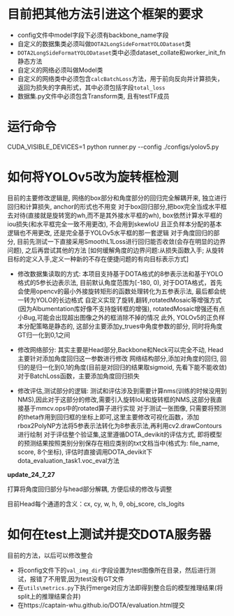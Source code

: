 # 目前把其他方法引进这个框架的要求

- config文件中model字段下必须有backbone_name字段
- 自定义的数据集类必须叫做`DOTA2LongSideFormatYOLODataset`类
- `DOTA2LongSideFormatYOLODataset`类中必须dataset_collate和worker_init_fn静态方法
- 自定义的网络必须叫做Model类
- 自定义的网络类中必须包含`calcBatchLoss`方法，用于前向反向并计算损失，返回为损失的字典形式，其中必须包括字段`total_loss`
- 数据集.py文件中必须包含Transform类, 且有testTF成员

# 运行命令
CUDA_VISIBLE_DEVICES=1
python runner.py --config ./configs/yolov5.py

# 如何将YOLOv5改为旋转框检测
目前的主要修改逻辑是, 网络的box部分和角度部分的回归完全解耦开来, 独立进行回归和计算损失, anchor的形式也不用变
对于box回归部分,把box完全当成水平框去对待(直接就是旋转宽的wh,而不是其外接水平框的wh), box依然计算水平框的iou损失(和水平框完全一致不用更改), 不会用到skewIoU
且正负样本分配的基本逻辑也不用更改, 还是完全基于YOLOv5水平框的那一套逻辑
对于角度回归的部分, 目前先测试一下直接采用SmoothL1Loss进行回归能否收敛(会存在明显的边界问题), 之后再尝试其他的方法
[如何缓解角度的边界问题:从损失函数入手; 从旋转目标的定义入手,定义一种新的不存在便捷问题的有向目标表示方式]

- 修改数据集读取的方式:
  本项目支持基于DOTA格式的8参表示法和基于YOLO格式的5参长边表示法, 目前默认角度范围为[-180, 0), 
  对于DOTA格式，首先会使用opencv的最小外接旋转矩形的函数处理转化为五参表示法, 最后都会统一转为YOLO的长边格式
  自定义实现了旋转,翻转,rotatedMosaic等增强方式(因为Albumentation库好像不支持旋转框的增强), rotatedMosaic增强还有点小Bug,可能会出现超出图像之外的框消除不掉的情况
  此外, YOLOv5的正负样本分配策略是静态的, 这部分主要添加y_trues中角度参数的部分, 同时将角度GT归一化到0,1之间

- 修改网络部分:
  其实主要是Head部分,Backbone和Neck可以完全不动, Head主要针对添加角度回归这一参数进行修改
  网络结构部分,添加对角度的回归, 回归的是归一化到0,1的角度(目前是对回归的结果取sigmoid, 先看下能不能收敛)
  对于BatchLoss函数，主要添加角度回归损失

- 修改评估,测试部分的逻辑:
  测试和评估涉及到需要计算nms(训练的时候没用到NMS),因此对于这部分的修改,需要引入旋转IoU和旋转框的NMS,这部分我直接基于mmcv.ops中的rotated算子进行实现
  对于测试一张图像, 只需要将预测的theta作用到回归框的坐标上即可,这里主要修改可视化函数，添加rbox2PolyNP方法将5参表示法转化为8参表示法,再利用cv2.drawContours进行绘制
  对于评估整个验证集,这里遵循DOTA_devikit的评估方式, 即将模型的预测结果按照类别分别保存在相应类别的txt文档当中(格式为: file_name, score, 8个坐标), 评估时直接调用DOTA_devikit下dota_evaluation_task1.voc_eval方法

**update_24_7_27**

打算将角度回归部分与head部分解耦, 方便后续的修改与调整

目前Head每个通道的含义：cx, cy, w, h, θ, obj_score, cls_logits



# 如何在test上测试并提交DOTA服务器

目前的方法，以后可以修改整合

- 将config文件下的`val_img_dir`字段设置为test图像所在目录，然后进行测试，报错了不用管,因为test没有GT文件
- 在`utils\metrics.py`下执行merge对应方法即得到整合后的模型推理结果(将split上的推理结果合并)
- 在https://captain-whu.github.io/DOTA/evaluation.html提交